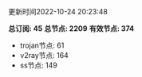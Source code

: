 更新时间2022-10-24 20:23:48

**总订阅: 45**
**总节点: 2209**
**有效节点: 374**
- trojan节点: 61
- v2ray节点: 164
- ss节点: 149
